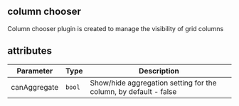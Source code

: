 ## column chooser
Column chooser plugin is created to manage the visibility of grid columns

## attributes
<table class="attributes">
<thead>
	<tr>
		<th>Parameter</th>
		<th>Type</th>
		<th>Description</th>
	</tr>
</thead>
<tbody>
	<tr>
	  <td>canAggregate</td>
	  <td><code>bool</code></td>
	  <td>Show/hide aggregation setting for the column, by default - false</td>
	</tr>
</tbody>
</table>